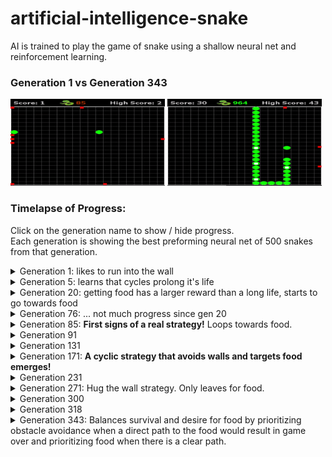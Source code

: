 # artificial-intelligence-snake
AI is trained to play the game of snake using a shallow neural net and reinforcement learning.


### Generation 1 vs Generation 343
<img src="./images/gif/1_10fps.gif" width="49%">
<img src="./images/gif/343_10fps.gif" width="49%">

### Timelapse of Progress:

Click on the generation name to show / hide progress.<br>
Each generation is showing the best preforming neural net of 500 snakes from that generation.

<details>

<summary>Generation 1: likes to run into the wall</summary>

<img src="./images/gif/1_10fps.gif" width="100%">

</details>

<details>

<summary>Generation 5: learns that cycles prolong it's life</summary>

<img src="./images/gif/5_10fps.gif" width="100%">

</details>

<details>

<summary>Generation 20: getting food has a larger reward than a long life, starts to go towards food</summary>

<img src="./images/gif/20_10fps.gif" width="100%">

</details>

<details>

<summary>Generation 76: ... not much progress since gen 20</summary>

<img src="./images/gif/76_10fps.gif" width="100%">

</details>

<details>

<summary>Generation 85: <b>First signs of a real strategy!</b> Loops towards food.</summary>

<img src="./images/gif/85_10fps.gif" width="100%">

</details>

<details>

<summary>Generation 91</summary>

<img src="./images/gif/91_10fps.gif" width="100%">

</details>

<details>

<summary>Generation 131</summary>

<img src="./images/gif/131_10fps.gif" width="100%">

</details>

<details>

<summary>Generation 171: <b>A cyclic strategy that avoids walls and targets food emerges!</b></summary>

<img src="./images/gif/171_10fps.gif" width="100%">

</details>

<details>

<summary>Generation 231</summary>

<img src="./images/gif/231_10fps.gif" width="100%">

</details>

<details>

<summary>Generation 271: Hug the wall strategy. Only leaves for food.</summary>

<img src="./images/gif/271.gif" width="100%">

</details>

<details>

<summary>Generation 300</summary>

<img src="./images/gif/300.gif" width="100%">

</details>

<details>

<summary>Generation 318</summary>

<img src="./images/gif/318.gif" width="100%">

</details>

<details>

<summary>Generation 343: Balances survival and desire for food by prioritizing obstacle avoidance when a direct path to the food would result in game over and prioritizing food when there is a clear path.</summary>

<img src="./images/gif/343_10fps.gif" width="100%">

</details>


</details>
